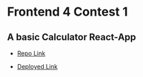 # Frontend 4 Contest 1

## A basic Calculator React-App

- [Repo Link](https://github.com/r3workz/effourseaone-sept)

- [Deployed Link](https://r3workz.github.io/effourseaone-sept/)
